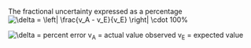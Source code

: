 The fractional uncertainty expressed as a percentage 
![\delta = \left| \frac{v_A - v_E}{v_E} \right| \cdot 100\%](https://www.gstatic.com/education/formulas2/443397389/en/percent_error.svg)

![\delta](https://www.gstatic.com/education/formulas2/443397389/en/percent_error_delta.svg)	=	percent error
v<sub>A</sub>	=	actual value observed
v<sub>E</sub>	=	expected value